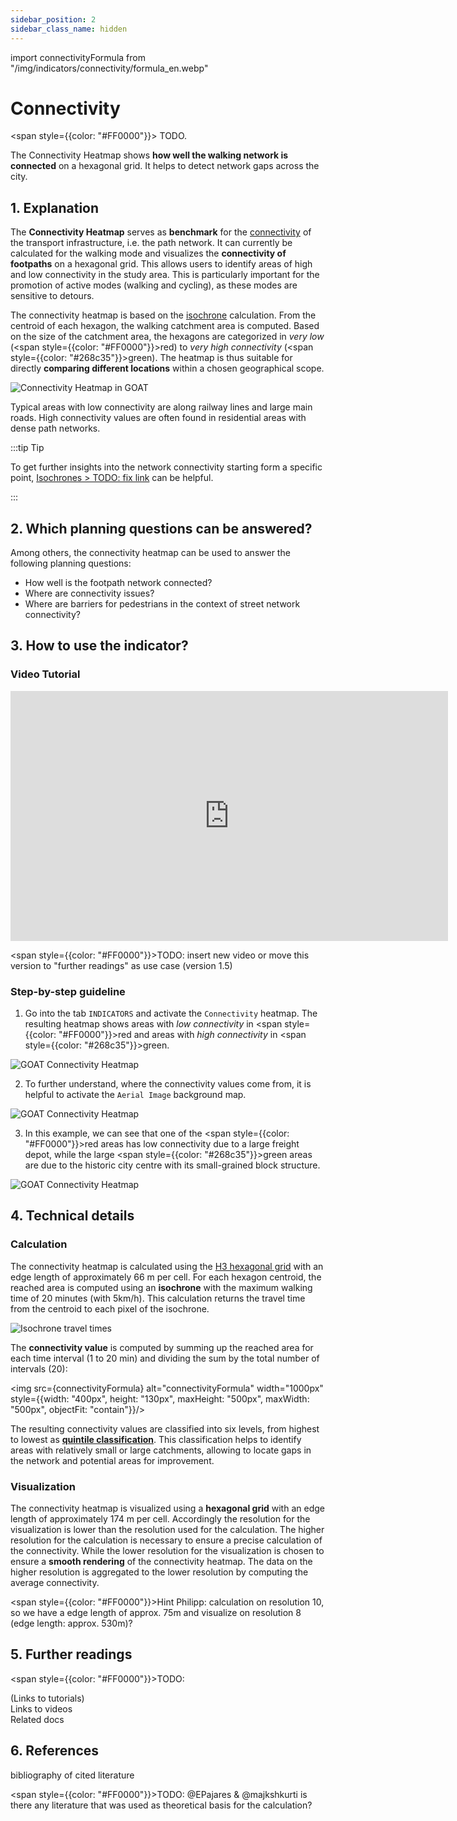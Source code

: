 ```yaml
---
sidebar_position: 2
sidebar_class_name: hidden
---
```


import connectivityFormula from "/img/indicators/connectivity/formula_en.webp"

# Connectivity

<span style={{color: "#FF0000"}}> TODO.</span> 

The Connectivity Heatmap shows **how well the walking network is connected** on a hexagonal grid. It helps to detect network gaps across the city. 

## 1. Explanation

The **Connectivity Heatmap** serves as **benchmark** for the [connectivity](../../general/glossary#connectivity "What is Connectivity?") of the transport infrastructure, i.e. the path network. It can currently be calculated for the walking mode and visualizes the **connectivity of footpaths** on a hexagonal grid. This allows users to identify areas of high and low connectivity in the study area. This is particularly important for the promotion of active modes (walking and cycling), as these modes are sensitive to detours.

The connectivity heatmap is based on the [isochrone](/en/docs/isochrone/ "What is an isochrone?") calculation. From the centroid of each hexagon, the walking catchment area is computed. Based on the size of the catchment area, the hexagons are categorized in <i>very low</i> (<span style={{color: "#FF0000"}}>red</span>) to <i>very high connectivity</i> (<span style={{color: "#268c35"}}>green</span>). The heatmap is thus suitable for directly **comparing different locations** within a chosen geographical scope. 

![Connectivity Heatmap in GOAT](/img/indicators/connectivity/first_impression_connectivity_en.webp "Connectivity Heatmap in GOAT")

Typical areas with low connectivity are along railway lines and large main roads. High connectivity values are often found in residential areas with dense path networks.

:::tip Tip

To get further insights into the network connectivity starting form a specific point, [Isochrones > TODO: fix link](/indicators/catchments/isochrones/) can be helpful.

:::

## 2. Which planning questions can be answered? 

Among others, the connectivity heatmap can be used to answer the following planning questions:
  - How well is the footpath network connected? 
  - Where are connectivity issues? 
  - Where are barriers for pedestrians in the context of street network connectivity? 


## 3. How to use the indicator?
### Video Tutorial
<iframe class="embed-responsive-item" src="https://player.vimeo.com/video/753850371" frameborder="0" webkitallowfullscreen mozallowfullscreen allowfullscreen data-uk-responsive width="700" height="400"></iframe>
  
<span style={{color: "#FF0000"}}>TODO: insert new video or move this version to "further readings" as use case (version 1.5)</span>  

### Step-by-step guideline

1. Go into the tab ``INDICATORS`` and activate the ``Connectivity`` heatmap. The resulting heatmap shows areas with <i>low connectivity</i> in <span style={{color: "#FF0000"}}>red</span> and areas with <i>high connectivity</i> in <span style={{color: "#268c35"}}>green</span>.

![GOAT Connectivity Heatmap](/img/indicators/connectivity/connectivity_en.webp "Connectivity Heatmap in GOAT")

2. To further understand, where the connectivity values come from, it is helpful to activate the ``Aerial Image`` background map. 

![GOAT Connectivity Heatmap](/img/indicators/connectivity/background_en.webp "Connectivity Heatmap in GOAT")

3. In this example, we can see that one of the <span style={{color: "#FF0000"}}>red areas</span> has low connectivity due to a large freight depot, while the large <span style={{color: "#268c35"}}>green areas</span> are due to the historic city centre with its small-grained block structure.

![GOAT Connectivity Heatmap](/img/indicators/connectivity/explanation_en.webp "Connectivity Heatmap in GOAT")

## 4. Technical details

### Calculation

The connectivity heatmap is calculated using the [H3 hexagonal grid](../../general/glossary#h3-grid "Glossary entry on H3 grid") with an edge length of approximately 66 m per cell. For each hexagon centroid, the reached area is computed using an **isochrone** with the maximum walking time of 20 minutes (with 5km/h). This calculation returns the travel time from the centroid to each pixel of the isochrone.

![Isochrone travel times](/img/indicators/connectivity/isochrone_en.webp "Travel time from the centroid to each pixel grid of the isochrone")


The **connectivity value** is computed by summing up the reached area for each time interval (1 to 20 min) and dividing the sum by the total number of intervals (20):

<img src={connectivityFormula} alt="connectivityFormula" width="1000px" style={{width: "400px", height: "130px", maxHeight: "500px", maxWidth: "500px", objectFit: "contain"}}/> 

The resulting connectivity values are classified into six levels, from highest to lowest as [**quintile classification**](../../general/glossary#quintile-classification "Quintile Classification"). This classification helps to identify areas with relatively small or large catchments, allowing to locate gaps in the network and potential areas for improvement. 


### Visualization 

The connectivity heatmap is visualized using a **hexagonal grid** with an edge length of approximately 174 m per cell. Accordingly the resolution for the visualization is lower than the resolution used for the calculation. The higher resolution for the calculation is necessary to ensure a precise calculation of the connectivity. While the lower resolution for the visualization is chosen to ensure a **smooth rendering** of the connectivity heatmap. The data on the higher resolution is aggregated to the lower resolution by computing the average connectivity.

<span style={{color: "#FF0000"}}>Hint Philipp: calculation on resolution 10, so we have a edge length of approx. 75m and visualize on resolution 8 (edge length: approx. 530m)?</span>

## 5. Further readings

<span style={{color: "#FF0000"}}>TODO:</span>   

(Links to tutorials)   
Links to videos  
Related docs  

## 6. References

bibliography of cited literature

<span style={{color: "#FF0000"}}>TODO: @EPajares & @majkshkurti is there any literature that was used as theoretical basis for the calculation?</span>  
